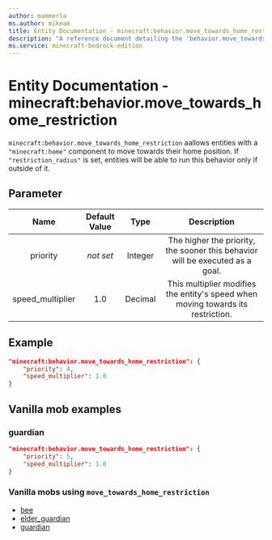 ```yaml
---
author: mammerla
ms.author: mikeam
title: Entity Documentation - minecraft:behavior.move_towards_home_restriction
description: "A reference document detailing the 'behavior.move_towards_home_restriction' entity goal"
ms.service: minecraft-bedrock-edition
---
```


# Entity Documentation - minecraft:behavior.move_towards_home_restriction

`minecraft:behavior.move_towards_home_restriction` aallows entities with a `"minecraft:home"` component to move towards their home position. If `"restriction_radius"` is set, entities will be able to run this behavior only if outside of it.

## Parameter

| Name| Default Value| Type| Description |
|:-----------:|:-----------:|:-----------:|:-----------:|
| priority|*not set*|Integer|The higher the priority, the sooner this behavior will be executed as a goal.|
| speed_multiplier| 1.0| Decimal| This multiplier modifies the entity's speed when moving towards its restriction. |

## Example

```json
"minecraft:behavior.move_towards_home_restriction": {
    "priority": 4,
    "speed_multiplier": 1.0
}
```

## Vanilla mob examples

### guardian

```json
"minecraft:behavior.move_towards_home_restriction": {
    "priority": 5,
    "speed_multiplier": 1.0
}

```

### Vanilla mobs using `move_towards_home_restriction`

- [bee](../../../../Source/VanillaBehaviorPack_Snippets/entities/bee.md)
- [elder_guardian](../../../../Source/VanillaBehaviorPack_Snippets/entities/elder_guardian.md)
- [guardian](../../../../source/vanillabehaviorpack_snippets/entities/guardian.md)
